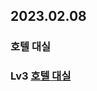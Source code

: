 ## 2023.02.08
### 호텔 대실

### Lv3 [호텔 대실](https://school.programmers.co.kr/learn/courses/30/lessons/155651)

